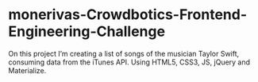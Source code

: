 # monerivas-Crowdbotics-Frontend-Engineering-Challenge
On this project I’m creating a list of songs of the musician Taylor Swift, consuming data from the iTunes API. Using HTML5, CSS3, JS, jQuery and Materialize.
